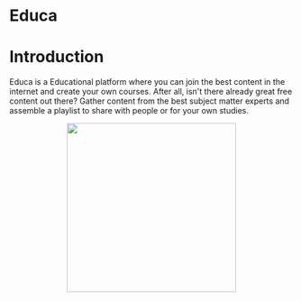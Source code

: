 # Educa
# Introduction
Educa is a Educational platform where you can join the best content in the internet and create your own courses. After all, isn't there already great free content out there? Gather content from the best subject matter experts and assemble a playlist to share with people or for your own studies.
<p align="center">
  <img widht="460" height="300" src="src/assets/to_readme">
<p/>
